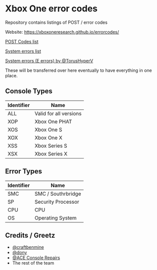 # Xbox One error codes

Repository contains listings of POST / error codes

Website: https://xboxoneresearch.github.io/errorcodes/

[POST Codes list](./postcodes.csv)

[System errors list](./system.csv)

[System errors (E errors) by @TorusHyperV](https://github.com/TorusHyperV/XboxOne-EXXX-err-Codes)

These will be transferred over here eventually to have everything in one place.

## Console Types

| Identifier | Name                   |
| ---------- | -----------------------|
| ALL        | Valid for all versions |
| XOP        | Xbox One PHAT          |
| XOS        | Xbox One S             |
| XOX        | Xbox One X             |
| XSS        | Xbox Series S          |
| XSX        | Xbox Series X          |

## Error Types

| Identifier | Name               |
| ---------- | ------------------ |
| SMC        | SMC / Southrbridge |
| SP         | Security Processor |
| CPU        | CPU                |
| OS         | Operating System   |

## Credits / Greetz

- [@craftbenmine](https://github.com/craftbenmine)
- [@dony](https://github.com/apewalkers)
- [@ACE Console Repairs](https://github.com/ACE-AU)
- The rest of the team
